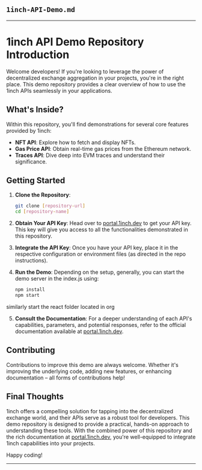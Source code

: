 ## `1inch-API-Demo.md`

---

# 1inch API Demo Repository Introduction

Welcome developers! If you're looking to leverage the power of decentralized exchange aggregation in your projects, you're in the right place. This demo repository provides a clear overview of how to use the 1inch APIs seamlessly in your applications.

## What's Inside?

Within this repository, you'll find demonstrations for several core features provided by 1inch:

- **NFT API**: Explore how to fetch and display NFTs.
- **Gas Price API**: Obtain real-time gas prices from the Ethereum network.
- **Traces API**: Dive deep into EVM traces and understand their significance.

## Getting Started

1. **Clone the Repository**:
   ```bash
   git clone [repository-url]
   cd [repository-name]
   ```

2. **Obtain Your API Key**:
   Head over to [portal.1inch.dev](https://portal.1inch.dev) to get your API key. This key will give you access to all the functionalities demonstrated in this repository.

3. **Integrate the API Key**:
   Once you have your API key, place it in the respective configuration or environment files (as directed in the repo instructions).

4. **Run the Demo**:
   Depending on the setup, generally, you can start the demo server in the index.js using:
   ```bash
   npm install
   npm start
   ```

  similarly start the react folder located in org 

5. **Consult the Documentation**:
   For a deeper understanding of each API's capabilities, parameters, and potential responses, refer to the official documentation available at [portal.1inch.dev](https://portal.1inch.dev).

## Contributing

Contributions to improve this demo are always welcome. Whether it's improving the underlying code, adding new features, or enhancing documentation – all forms of contributions help!

## Final Thoughts

1inch offers a compelling solution for tapping into the decentralized exchange world, and their APIs serve as a robust tool for developers. This demo repository is designed to provide a practical, hands-on approach to understanding these tools. With the combined power of this repository and the rich documentation at [portal.1inch.dev](https://portal.1inch.dev), you're well-equipped to integrate 1inch capabilities into your projects.

Happy coding!

---